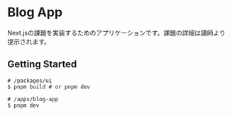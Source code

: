 # Blog App

Next.jsの課題を実装するためのアプリケーションです。課題の詳細は講師より提示されます。

## Getting Started

```shell-session
# /packages/ui
$ pnpm build # or pnpm dev
```

```shell-session
# /apps/blog-app
$ pnpm dev
```
